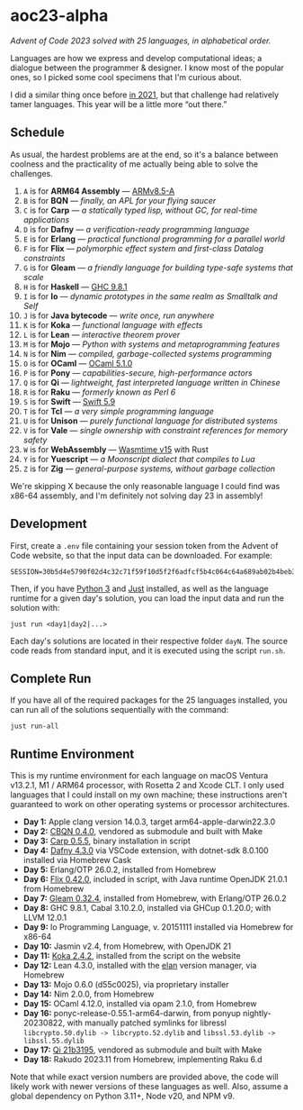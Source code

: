 # aoc23-alpha

_Advent of Code 2023 solved with 25 languages, in alphabetical order._

Languages are how we express and develop computational ideas; a dialogue between the programmer & designer. I know most of the popular ones, so I picked some cool specimens that I'm curious about.

I did a similar thing once before [in 2021](https://github.com/ekzhang/aoc21-alpha), but that challenge had relatively tamer languages. This year will be a little more “out there.”

## Schedule

As usual, the hardest problems are at the end, so it's a balance between coolness and the practicality of me actually being able to solve the challenges.

1. `A` is for **ARM64 Assembly** — [ARMv8.5-A](https://en.wikipedia.org/wiki/AArch64#ARMv8.5-A)
2. `B` is for **BQN** — _finally, an APL for your flying saucer_
3. `C` is for **Carp** — _a statically typed lisp, without GC, for real-time applications_
4. `D` is for **Dafny** — _a verification-ready programming language_
5. `E` is for **Erlang** — _practical functional programming for a parallel world_
6. `F` is for **Flix** — _polymorphic effect system and first-class Datalog constraints_
7. `G` is for **Gleam** — _a friendly language for building type-safe systems that scale_
8. `H` is for **Haskell** — [GHC 9.8.1](https://www.haskell.org/ghc/)
9. `I` is for **Io** — _dynamic prototypes in the same realm as Smalltalk and Self_
10. `J` is for **Java bytecode** — _write once, run anywhere_
11. `K` is for **Koka** — _functional language with effects_
12. `L` is for **Lean** — _interactive theorem prover_
13. `M` is for **Mojo** — _Python with systems and metaprogramming features_
14. `N` is for **Nim** — _compiled, garbage-collected systems programming_
15. `O` is for **OCaml** — [OCaml 5.1.0](https://ocaml.org/releases/5.1.0)
16. `P` is for **Pony** — _capabilities-secure, high-performance actors_
17. `Q` is for **Qi** — _lightweight, fast interpreted language written in Chinese_
18. `R` is for **Raku** — _formerly known as Perl 6_
19. `S` is for **Swift** — [Swift 5.9](https://www.swift.org/blog/swift-5.9-released/)
20. `T` is for **Tcl** — _a very simple programming language_
21. `U` is for **Unison** — _purely functional language for distributed systems_
22. `V` is for **Vale** — _single ownership with constraint references for memory safety_
23. `W` is for **WebAssembly** — [Wasmtime v15](https://wasmtime.dev/) with Rust
24. `Y` is for **Yuescript** — _a Moonscript dialect that compiles to Lua_
25. `Z` is for **Zig** — _general-purpose systems, without garbage collection_

We're skipping X because the only reasonable language I could find was x86-64 assembly, and I'm definitely not solving day 23 in assembly!

## Development

First, create a `.env` file containing your session token from the Advent of Code website, so that the input data can be downloaded. For example:

```
SESSION=30b5d4e5790f02d4c32c71f59f10d5f2f6adfcf5b4c064c64a689ab02b4beb3e84bf74857e40cc9fe31088972fedeb64
```

Then, if you have [Python 3](https://python.org/) and [Just](https://github.com/casey/just) installed, as well as the language runtime for a given day's solution, you can load the input data and run the solution with:

```
just run <day1|day2|...>
```

Each day's solutions are located in their respective folder `dayN`. The source code reads from standard input, and it is executed using the script `run.sh`.

## Complete Run

If you have all of the required packages for the 25 languages installed, you can run all of the solutions sequentially with the command:

```
just run-all
```

## Runtime Environment

This is my runtime environment for each language on macOS Ventura v13.2.1, M1 / ARM64 processor, with Rosetta 2 and Xcode CLT. I only used languages that I could install on my own machine; these instructions aren't guaranteed to work on other operating systems or processor architectures.

- **Day 1:** Apple clang version 14.0.3, target arm64-apple-darwin22.3.0
- **Day 2:** [CBQN 0.4.0](https://github.com/dzaima/CBQN), vendored as submodule and built with Make
- **Day 3:** [Carp 0.5.5](https://github.com/carp-lang/Carp), binary installation in script
- **Day 4:** [Dafny 4.3.0](https://github.com/dafny-lang/dafny) via VSCode extension, with dotnet-sdk 8.0.100 installed via Homebrew Cask
- **Day 5:** Erlang/OTP 26.0.2, installed from Homebrew
- **Day 6:** [Flix 0.42.0](https://github.com/flix/flix/releases/tag/v0.42.0), included in script, with Java runtime OpenJDK 21.0.1 from Homebrew
- **Day 7:** [Gleam 0.32.4](https://gleam.run/), installed from Homebrew, with Erlang/OTP 26.0.2
- **Day 8:** GHC 9.8.1, Cabal 3.10.2.0, installed via GHCup 0.1.20.0; with LLVM 12.0.1
- **Day 9:** Io Programming Language, v. 20151111 installed via Homebrew for x86-64
- **Day 10:** Jasmin v2.4, from Homebrew, with OpenJDK 21
- **Day 11:** [Koka 2.4.2](https://koka-lang.github.io/koka/doc/book.html), installed from the script on the website
- **Day 12:** Lean 4.3.0, installed with the [elan](https://github.com/leanprover/elan) version manager, via Homebrew
- **Day 13:** Mojo 0.6.0 (d55c0025), via proprietary installer
- **Day 14:** Nim 2.0.0, from Homebrew
- **Day 15:** OCaml 4.12.0, installed via opam 2.1.0, from Homebrew
- **Day 16:** ponyc-release-0.55.1-arm64-darwin, from ponyup nightly-20230822, with manually patched symlinks for libressl `libcrypto.50.dylib -> libcrypto.52.dylib` and `libssl.53.dylib -> libssl.55.dylib`
- **Day 17:** [Qi 21b3195](https://github.com/AnonymousAAArdvark/qi/tree/21b3195bb315b4cec0568f2814cc32d940b03657), vendored as submodule and built with Make
- **Day 18:** Rakudo 2023.11 from Homebrew, implementing Raku 6.d

Note that while exact version numbers are provided above, the code will likely work with newer versions of these languages as well. Also, assume a global dependency on Python 3.11+, Node v20, and NPM v9.
